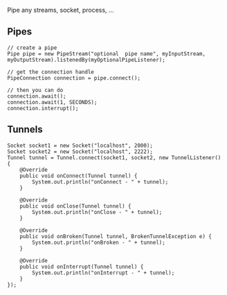 Pipe any streams, socket, process, ...

## Pipes

    // create a pipe
    Pipe pipe = new PipeStream("optional  pipe name", myInputStream, myOutputStream).listenedBy(myOptionalPipeListener);

    // get the connection handle
    PipeConnection connection = pipe.connect();

    // then you can do
    connection.await();
    connection.await(1, SECONDS);
    connection.interrupt();

## Tunnels

    Socket socket1 = new Socket("localhost", 2000);
    Socket socket2 = new Socket("localhost", 2222);
    Tunnel tunnel = Tunnel.connect(socket1, socket2, new TunnelListener() {
        @Override
        public void onConnect(Tunnel tunnel) {
            System.out.println("onConnect - " + tunnel);
        }

        @Override
        public void onClose(Tunnel tunnel) {
            System.out.println("onClose - " + tunnel);
        }

        @Override
        public void onBroken(Tunnel tunnel, BrokenTunnelException e) {
            System.out.println("onBroken - " + tunnel);
        }

        @Override
        public void onInterrupt(Tunnel tunnel) {
            System.out.println("onInterrupt - " + tunnel);
        }
    });
